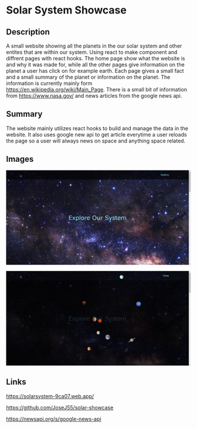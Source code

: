 # Solar System Showcase

## Description
A small website showing all the planets in the our solar system and other
entites that are within our system. Using react to make component and diffrent
pages with react hooks. The home page show what the website is and why it was made for, while
all the other pages give information on the planet a user has click on for
example earth. Each page gives a small fact and a small summary of the planet or
information on the planet. The information is currently mainly form
https://en.wikipedia.org/wiki/Main_Page. There is a small bit of information from
https://www.nasa.gov/ and news articles from the google news api.

 ## Summary
 The website mainly utilizes react hooks to build and manage the data in the
 website. It also uses google new api to get article everytime a user reloads
 the page so a user will always news on space and anything space related.

 ## Images
 ![Home](https://github.com/JoseJ55/solar-showcase/blob/main/public/images/solarShowcaseMain.png?raw=true)

  ![Nav](https://github.com/JoseJ55/solar-showcase/blob/main/public/images/solarShowcaseNav.png?raw=true)

  ## Links
  https://solarsystem-9ca07.web.app/

  https://github.com/JoseJ55/solar-showcase

  https://newsapi.org/s/google-news-api